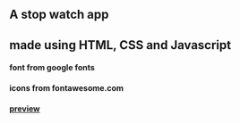 ## A stop watch app 
## made using HTML, CSS and Javascript
#### font from google fonts
#### icons from fontawesome.com
#### [preview](https://64ceb98f759c686f7e0302df--leafy-pixie-ad56ea.netlify.app)
